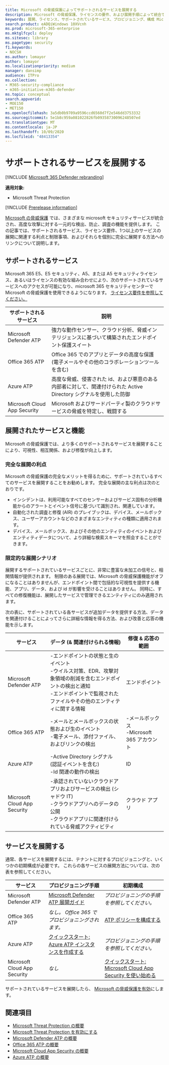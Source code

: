 ```yaml
---
title: Microsoft の脅威保護によってサポートされるサービスを展開する
description: Microsoft の脅威保護、ライセンスの要件、および展開手順によって統合できる Microsoft セキュリティサービスについて説明します。
keywords: 展開、ライセンス、サポートされているサービス、プロビジョニング、構成 Microsoft Threat Protection、M365、ライセンス資格、Microsoft Defender ATP、MDATP、Office 365 ATP、Azure ATP、Microsoft Cloud App Security、MCAS、advanced Threat Protection、E5、A5、EMS
search.product: eADQiWindows 10XVcnh
ms.prod: microsoft-365-enterprise
ms.mktglfcycl: deploy
ms.sitesec: library
ms.pagetype: security
f1.keywords:
- NOCSH
ms.author: lomayor
author: lomayor
ms.localizationpriority: medium
manager: dansimp
audience: ITPro
ms.collection:
- M365-security-compliance
- m365-initiative-m365-defender
ms.topic: conceptual
search.appverid:
- MOE150
- MET150
ms.openlocfilehash: 3a5db0b9709a9596ccd6560d7f2e546dd3753332
ms.sourcegitcommit: 5e1b8c959a081022826fb09358730096248507ed
ms.translationtype: MT
ms.contentlocale: ja-JP
ms.lasthandoff: 10/09/2020
ms.locfileid: "48413354"
---
```

# <a name="deploy-supported-services"></a>サポートされるサービスを展開する

[!INCLUDE [Microsoft 365 Defender rebranding](../includes/microsoft-defender.md)]


**適用対象:**
- Microsoft Threat Protection

[!INCLUDE [Prerelease information](../includes/prerelease.md)]

[Microsoft の脅威保護](microsoft-threat-protection.md) では、さまざまな microsoft セキュリティサービスが統合され、高度な攻撃に対する一元的な検出、防止、調査の機能を提供します。 この記事では、サポートされるサービス、ライセンス要件、1つ以上のサービスの展開に関連する利点と制限事項、およびそれらを個別に完全に展開する方法へのリンクについて説明します。

## <a name="supported-services"></a>サポートされるサービス
Microsoft 365 E5、E5 セキュリティ、A5、または A5 セキュリティライセンス、あるいはライセンスの有効な組み合わせにより、次のサポートされているサービスへのアクセスが可能になり、microsoft 365 セキュリティセンターで Microsoft の脅威保護を使用できるようになります。 [ライセンス要件を参照してください。](prerequisites.md#licensing-requirements)

| サポートされるサービス | 説明 |
| ------ | ------ |
| Microsoft Defender ATP | 強力な動作センサー、クラウド分析、脅威インテリジェンスに基づいて構築されたエンドポイント保護スイート |
| Office 365 ATP | Office 365 でのアプリとデータの高度な保護 (電子メールやその他のコラボレーションツールを含む) |
| Azure ATP | 高度な脅威、侵害された id、および悪意のある内部者に対して、関連付けられた Active Directory シグナルを使用した防御 |
| Microsoft Cloud App Security | Microsoft およびサードパーティ製のクラウドサービスの脅威を特定し、戦闘する |

## <a name="deployed-services-and-functionality"></a>展開されたサービスと機能
Microsoft の脅威保護では、より多くのサポートされるサービスを展開することにより、可視性、相互関係、および修復が向上します。

### <a name="benefits-of-full-deployment"></a>完全な展開の利点
Microsoft の脅威保護の完全なメリットを得るために、サポートされているすべてのサービスを展開することをお勧めします。 完全な展開の主な利点は次のとおりです。
- インシデントは、利用可能なすべてのセンサーおよびサービス固有の分析機能からのアラートとイベント信号に基づいて識別され、関連しています。
- 自動化された調査と修復 (AIR) のプレイブックは、デバイス、メールボックス、ユーザーアカウントなどのさまざまなエンティティの種類に適用されます。
- デバイス、メールボックス、およびその他のエンティティのイベントおよびエンティティデータについて、より詳細な検索スキーマを照会することができます。

### <a name="limited-deployment-scenarios"></a>限定的な展開シナリオ
展開するサポートされているサービスごとに、非常に豊富な未加工の信号と、相関情報が提供されます。 制限のある展開では、Microsoft の脅威保護機能がオフになることはありませんが、エンドポイント間で包括的な可視性を提供する機能、アプリ、データ、および id が影響を受けることはありません。 同時に、すべての修復機能は、展開したサービスで管理できるエンティティにのみ適用されます。

次の表に、サポートされている各サービスが追加データを提供する方法、データを関連付けることによってさらに詳細な情報を得る方法、および改善と応答の機能を示します。

| サービス | データ (& 関連付けられる情報) | 修復 & 応答の範囲 |
| ------ | ------ | ------ |
| Microsoft Defender ATP | -エンドポイントの状態と生のイベント<br />-ウイルス対策、EDR、攻撃対象領域の削減を含むエンドポイントの検出と通知<br />-エンドポイントで監視されたファイルやその他のエンティティに関する情報 | エンドポイント |
| Office 365 ATP | -メールとメールボックスの状態および生のイベント<br />-電子メール、添付ファイル、およびリンクの検出 | -メールボックス<br />-Microsoft 365 アカウント |
| Azure ATP | -Active Directory シグナル (認証イベントを含む)<br />-Id 関連の動作の検出 | ID |
| Microsoft Cloud App Security | -承認されていないクラウドアプリおよびサービスの検出 (シャドウ IT)<br />-クラウドアプリへのデータの公開<br />-クラウドアプリに関連付けられている脅威アクティビティ | クラウド アプリ |

## <a name="deploy-the-services"></a>サービスを展開する
通常、各サービスを展開するには、テナントに対するプロビジョニングと、いくつかの初期構成が必要です。 これらの各サービスの展開方法については、次の表を参照してください。

| サービス | プロビジョニング手順 | 初期構成 |
| ------ | ------ | ------ |
| Microsoft Defender ATP | [Microsoft Defender ATP 展開ガイド](https://docs.microsoft.com/windows/security/threat-protection/microsoft-defender-atp/deployment-phases) | *プロビジョニングの手順を参照してください。* |
| Office 365 ATP | *なし。 Office 365 でプロビジョニングされます。* | [ATP ポリシーを構成する](https://docs.microsoft.com/microsoft-365/security/office-365-security/office-365-atp#configure-atp-policies) |
| Azure ATP | [クイックスタート: Azure ATP インスタンスを作成する](https://docs.microsoft.com/azure-advanced-threat-protection/install-atp-step1) | *プロビジョニングの手順を参照してください。* |
| Microsoft Cloud App Security | *なし* | [クイックスタート: Microsoft Cloud App Security を使い始める](https://docs.microsoft.com/cloud-app-security/getting-started-with-cloud-app-security) |

サポートされているサービスを展開したら、 [Microsoft の脅威保護を有効](mtp-enable.md)にします。

## <a name="related-topics"></a>関連項目

- [Microsoft Threat Protection の概要](microsoft-threat-protection.md)
- [Microsoft Threat Protection を有効にする](mtp-enable.md)
- [Microsoft Defender ATP の概要](https://docs.microsoft.com/windows/security/threat-protection/microsoft-defender-atp/microsoft-defender-advanced-threat-protection)
- [Office 365 ATP の概要](../office-365-security/office-365-atp.md)
- [Microsoft Cloud App Security の概要](https://docs.microsoft.com/cloud-app-security/what-is-cloud-app-security)
- [Azure ATP の概要](https://docs.microsoft.com/azure-advanced-threat-protection/what-is-atp)
